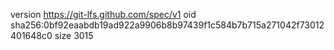 version https://git-lfs.github.com/spec/v1
oid sha256:0bf92eaabdb19ad922a9906b8b97439f1c584b7b715a271042f73012401648c0
size 3015
